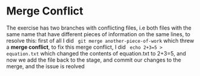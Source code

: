 # Merge Conflict

The exercise has two branches with conflicting files, i.e both files with the same name that have different pieces of information on the same lines, to resolve this:
first of all I did ``` git merge another-piece-of-work``` which threw a **merge conflict**, to fix this merge conflict, I did ``` echo 2+3=5 > equation.txt``` which changed the contents of equation.txt to 2+3=5, and now we add the file back to the stage, and commit our changes to the merge, and the issue is reolved
